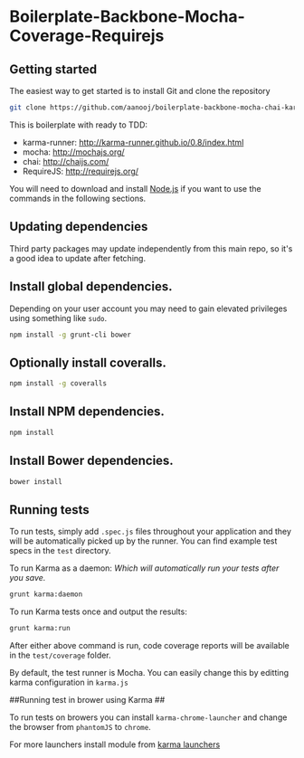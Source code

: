 Boilerplate-Backbone-Mocha-Coverage-Requirejs
====================

## Getting started ##

The easiest way to get started is to install Git and clone the repository 

```bash
git clone https://github.com/aanooj/boilerplate-backbone-mocha-chai-karma-coverage-requirejs.git
```

This is boilerplate with ready to TDD:
 * karma-runner: http://karma-runner.github.io/0.8/index.html
 * mocha: http://mochajs.org/
 * chai: http://chaijs.com/ 
 * RequireJS: http://requirejs.org/


You will need to download and install [Node.js](http://nodejs.org/) if you want
to use the commands in the following sections.

## Updating dependencies ##
Third party packages may update independently from this main repo, so it's a
good idea to update after fetching.


## Install global dependencies. ##

Depending on your user account you may need to gain elevated privileges using something like `sudo`.

``` bash
npm install -g grunt-cli bower
```


## Optionally install coveralls.
``` bash
npm install -g coveralls
```


## Install NPM dependencies.
``` bash
npm install
```


## Install Bower dependencies.
``` bash
bower install
```

## Running tests ##

To run tests, simply add `.spec.js` files throughout your application and they
will be automatically picked up by the runner.  You can find example test specs
in the `test` directory.

To run Karma as a daemon:
*Which will automatically run your tests after you save.*

``` bash
grunt karma:daemon
```

To run Karma tests once and output the results:

``` bash
grunt karma:run
```

After either above command is run, code coverage reports will be available in
the `test/coverage` folder.

By default, the test runner is Mocha.  You can easily change this by
editting karma configuration in `karma.js`


##Running test in brower using Karma ##

To run tests on browers you can install `karma-chrome-launcher` and change the browser from `phantomJS` to `chrome`.

For more launchers install module from [karma launchers](http://karma-runner.github.io/0.10/config/browsers.html)
